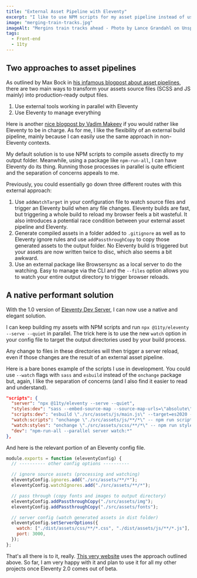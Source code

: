 ```yaml
---
title: "External Asset Pipeline with Eleventy"
excerpt: "I like to use NPM scripts for my asset pipeline instead of using Eleventy to generate assets and orchestrate everything. The latest release of Eleventy Dev Server makes that approach both easy to implement and quite performant."
image: "merging-train-tracks.jpg"
imageAlt: "Mergins train tracks ahead - Photo by Lance Grandahl on Unspash"
tags:
  - Front-end
  - 11ty
---
```


## Two approaches to asset pipelines

As outlined by Max Bock in [his infamous blogpost about asset pipelines](https://mxb.dev/blog/eleventy-asset-pipeline/), there are two main ways to transform your assets source files (SCSS and JS mainly) into production-ready output files.

1. Use external tools working in parallel with Eleventy
2. Use Eleventy to manage everything

Here is another [nice blogpost by Vadim Makeev](https://pepelsbey.dev/articles/eleventy-css-js/) if you would rather like Eleventy to be in charge. As for me, I like the flexibility of an external build pipeline, mainly because I can easily use the same approach in non-Eleventy contexts.

My default solution is to use NPM scripts to compile assets directly to my output folder. Meanwhile, using a package like `npm-run-all`, I can have Eleventy do its thing. Running those processes in parallel is quite efficient and the separation of concerns appeals to me.

Previously, you could essentially go down three different routes with this external approach:

1. Use `addWatchTarget` in your configuration file to watch source files and trigger an Eleventy build when any file changes. Eleventy builds are fast, but triggering a whole build to reload my browser feels a bit wasteful. It also introduces a potential race condition between your external asset pipeline and Eleventy.
2. Generate compiled assets in a folder added to `.gitignore` as well as to Eleventy ignore rules and use `addPassthroughCopy` to copy those generated assets to the output folder. No Eleventy build is triggered but your assets are now written twice to disc, which also seems a bit awkward.
3. Use an external package like Browsersync as a local server to do the watching. Easy to manage via the CLI and the `--files` option allows you to watch your entire output directory to trigger browser reloads.

## A native performant solution

With the 1.0 version of [Eleventy Dev Server](https://www.11ty.dev/docs/dev-server/), I can now use a native and elegant solution.

I can keep building my assets with NPM scripts and run `npx @11ty/eleventy --serve --quiet` in parallel. The trick here is to use the new `watch` option in your config file to target the output directories used by your build process.

Any change to files in these directories will then trigger a server reload, even if those changes are the result of an external asset pipeline.

Here is a bare bones example of the scripts I use in development. You could use `--watch` flags with `sass` and `esbuild` instead of the `onchange` package but, again, I like the separation of concerns (and I also find it easier to read and understand).

```json
"scripts": {
  "server": "npx @11ty/eleventy --serve --quiet",
  "styles:dev": "sass --embed-source-map --source-map-urls=\"absolute\" \"./src/assets/scss/main.scss\" \"./dist/assets/css/main.css\"",
  "scripts:dev": "esbuild \"./src/assets/js/main.js\" --target=es2020 --bundle --outfile=\"./dist/assets/js/main.bundle.js\"",
  "watch:scripts": "onchange \"./src/assets/js/**/*\" -- npm run scripts:dev",
  "watch:styles": "onchange \"./src/assets/scss/**/*\" -- npm run styles:dev",
  "dev": "npm-run-all --parallel server watch:*"
},
```

And here is the relevant portion of an Eleventy config file.

```js
module.exports = function (eleventyConfig) {
  // ---------- other config options ----------

  // ignore source assets (processing and watching)
  eleventyConfig.ignores.add("./src/assets/**/*");
  eleventyConfig.watchIgnores.add("./src/assets/**/*");

  // pass through (copy fonts and images to output directory)
  eleventyConfig.addPassthroughCopy("./src/assets/img");
  eleventyConfig.addPassthroughCopy("./src/assets/fonts");

  // server config (watch generated assets in dist folder)
  eleventyConfig.setServerOptions({
    watch: ["./dist/assets/css/**/*.css", "./dist/assets/js/**/*.js"],
    port: 3000,
  });
};
```

That's all there is to it, really. [This very website](https://github.com/jeromecoupe/webstoemp) uses the approach outlined above. So far, I am very happy with it and plan to use it for all my other projects once Eleventy 2.0 comes out of beta.

